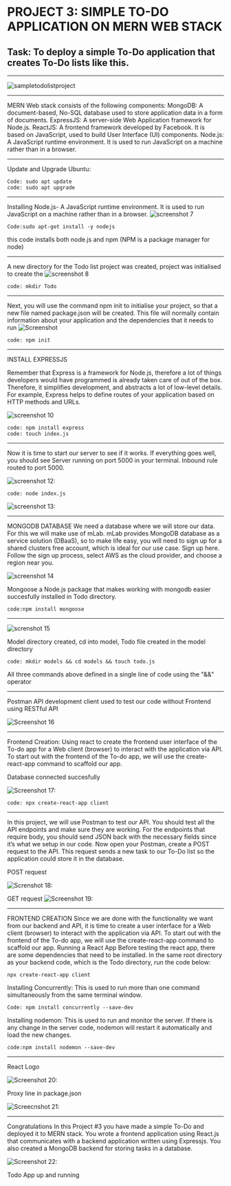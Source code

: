 # PROJECT 3: SIMPLE TO-DO  APPLICATION ON MERN WEB STACK
## Task:  To deploy a simple To-Do application that creates To-Do lists like this.
***
![sampletodolistproject](./Image/SampleTodolistproject.png)
***
MERN Web stack consists of the following components:
MongoDB: A document-based, No-SQL database used to store application data in a form of documents.
ExpressJS: A server-side Web Application framework for Node.js.
ReactJS: A frontend framework developed by Facebook. It is based on JavaScript, used to build User Interface (UI) components.
Node.js: A JavaScript runtime environment. It is used to run JavaScript on a machine rather than in a browser.
***
Update and Upgrade Ubuntu: 
```
Code: sudo apt update 
code: sudo apt upgrade
```
***
Installing Node.js- A JavaScript runtime environment. It is used to run JavaScript on a machine rather than in a browser.
![screenshot 7](./Image/Screenshot%207.jpg)
```
Code:sudo apt-get install -y nodejs
```
this code installs both node.js and npm (NPM is a package manager for node)
***

 A new directory for the Todo list project was created, project was initialised to create the 
![screenshot 8](./Image/Screenshot%208.jpg)
```
code: mkdir Todo
```
***
Next, you will use the command npm init to initialise your project, so that a new file named package.json will be created. This file will normally contain information about your application and the dependencies that it needs to run
![Screenshot](./Image/Screenshot%209.jpg)
```
code: npm init
```
***
INSTALL EXPRESSJS

Remember that Express is a framework for Node.js, therefore a lot of things developers would have programmed is already taken care of out of the box. Therefore, it simplifies development, and abstracts a lot of low-level details. For example, Express helps to define routes of your application based on HTTP methods and URLs.

![screenshot 10](./Image/Screenshot%2010.jpg)
```
code: npm install express
code: touch index.js
```
***
Now it is time to start our server to see if it works. If everything goes well, you should see Server running on port 5000 in your terminal. Inbound rule routed to port 5000.

![screenshot 12:](./Image/Screenshot%2012.png) 

```
code: node index.js
```
![screenshot 13:](./Image/Screenshot%2013.png)
***
MONGODB DATABASE
We need a database where we will store our data. For this we will make use of mLab. mLab provides MongoDB database as a service solution (DBaaS), so to make life easy, you will need to sign up for a shared clusters free account, which is ideal for our use case. Sign up here. Follow the sign up process, select AWS as the cloud provider, and choose a region near you.

![screenshot 14](./Image/Screenshot%2015.png)

 Mongoose a Node.js package that makes working with mongodb easier succesfully installed in Todo directory.
```
code:npm install mongoose
```
***

![screnshot 15](./Image/Screenshot%2015.jpg)

Model directory created, cd into model, Todo file created in the model directory

```
code: mkdir models && cd models && touch todo.js 
```
All three commands above defined in a single line of code using the "&&" operator
***

Postman API development client used to test our code without Frontend using RESTful API

![Screenshot 16](./Image/Screenshot%2016.png) 

***

Frontend Creation: Using react to create the frontend user interface of the To-do app for a Web client (browser) to interact with the application via API. To start out with the frontend of the To-do app, we will use the create-react-app command to scaffold our app.

Database connected succesfully

![Screenshot 17:](./Image/Screenshot%2017.png) 

```
code: npx create-react-app client
```
***
In this project, we will use Postman to test our API. You should test all the API endpoints and make sure they are working. For the endpoints that require body, you should send JSON back with the necessary fields since it’s what we setup in our code. Now open your Postman, create a POST request to the API. This request sends a new task to our To-Do list so the application could store it in the database.

POST request

![Screnshot 18:](./Image/Screenshot%2018.png)

GET request
![Screenshot 19:](./Image/Screenshot%2019.png) 

***
FRONTEND CREATION
Since we are done with the functionality we want from our backend and API, it is time to create a user interface for a Web client (browser) to interact with the application via API. To start out with the frontend of the To-do app, we will use the create-react-app command to scaffold our app.
Running a React App
Before testing the react app, there are some dependencies that need to be installed.
In the same root directory as your backend code, which is the Todo directory, run the code below: 
```
npx create-react-app client
```
Installing Concurrently: This is used to run more than one command simultaneously from the same terminal window.

```
Code: npm install concurrently --save-dev
```
Installing nodemon: This is used to run and monitor the server. If there is any change in the server code, nodemon will restart it automatically and load the new changes.
```
code:npm install nodemon --save-dev
```
***
React Logo

![Screenshot 20:](./Image/Screenshot%2020.png) 

Proxy line in package.json

![Screecnshot 21:](./Image/Screenshot%2021.png) 

***
Congratulations
In this Project #3 you have made a simple To-Do and deployed it to MERN stack. You wrote a frontend application using React.js that communicates with a backend application written using Expressjs. You also created a MongoDB backend for storing tasks in a database.

![Screenshot 22:](./Image/Screenshot%2022.png) 

Todo App up and running
